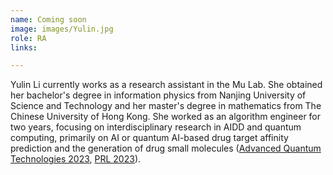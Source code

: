 ```yaml
---
name: Coming soon
image: images/Yulin.jpg
role: RA
links:

---
```

Yulin Li currently works as a research assistant in the Mu Lab. She obtained her bachelor's degree in information physics from Nanjing University of Science and Technology and her master's degree in mathematics from The Chinese University of Hong Kong. She worked as an algorithm engineer for two years, focusing on interdisciplinary research in AIDD and quantum computing, primarily on AI or quantum AI-based drug target affinity prediction and the generation of drug small molecules ([Advanced Quantum Technologies 2023](https://onlinelibrary.wiley.com/journal/25119044), [PRL 2023](https://journals.aps.org/prl/abstract/10.1103/PhysRevLett.131.150803)).
